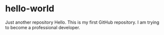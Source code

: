 # hello-world
Just another repository
Hello. This is my first GitHub repository. I am trying to become a professional developer.
